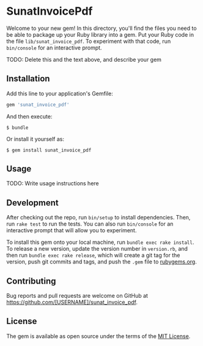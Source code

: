 # SunatInvoicePdf

Welcome to your new gem! In this directory, you'll find the files you need to be able to package up your Ruby library into a gem. Put your Ruby code in the file `lib/sunat_invoice_pdf`. To experiment with that code, run `bin/console` for an interactive prompt.

TODO: Delete this and the text above, and describe your gem

## Installation

Add this line to your application's Gemfile:

```ruby
gem 'sunat_invoice_pdf'
```

And then execute:

    $ bundle

Or install it yourself as:

    $ gem install sunat_invoice_pdf

## Usage

TODO: Write usage instructions here

## Development

After checking out the repo, run `bin/setup` to install dependencies. Then, run `rake test` to run the tests. You can also run `bin/console` for an interactive prompt that will allow you to experiment.

To install this gem onto your local machine, run `bundle exec rake install`. To release a new version, update the version number in `version.rb`, and then run `bundle exec rake release`, which will create a git tag for the version, push git commits and tags, and push the `.gem` file to [rubygems.org](https://rubygems.org).

## Contributing

Bug reports and pull requests are welcome on GitHub at https://github.com/[USERNAME]/sunat_invoice_pdf.


## License

The gem is available as open source under the terms of the [MIT License](http://opensource.org/licenses/MIT).

